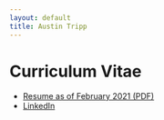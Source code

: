 ```yaml
---
layout: default
title: Austin Tripp
---
```

# Curriculum Vitae
- [Resume as of February 2021 (PDF)](/files/austin-cv-website.pdf)
- [LinkedIn](https://www.linkedin.com/in/austin-tripp)
